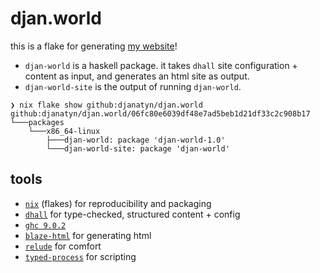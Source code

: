 # djan.world

this is a flake for generating [my website](https://djan.world)!

* `djan-world` is a haskell package. it takes `dhall` site configuration + content as input, and generates an html site as output.
* `djan-world-site` is the output of running `djan-world`.

```
❯ nix flake show github:djanatyn/djan.world
github:djanatyn/djan.world/06fc80e6039df48e7ad5beb1d21df33c2c908b17
└───packages
    └───x86_64-linux
        ├───djan-world: package 'djan-world-1.0'
        └───djan-world-site: package 'djan-world'
```

## tools

* [`nix`](https://nixos.wiki/wiki/Flakes) (flakes) for reproducibility and packaging
* [`dhall`](https://dhall-lang.org/) for type-checked, structured content + config
* [`ghc 9.0.2`](https://www.haskell.org/ghc/download_ghc_9_0_2.html)
* [`blaze-html`](https://hackage.haskell.org/package/blaze-html) for generating html
* [`relude`](https://hackage.haskell.org/package/relude) for comfort
* [`typed-process`](https://hackage.haskell.org/package/typed-process) for scripting
